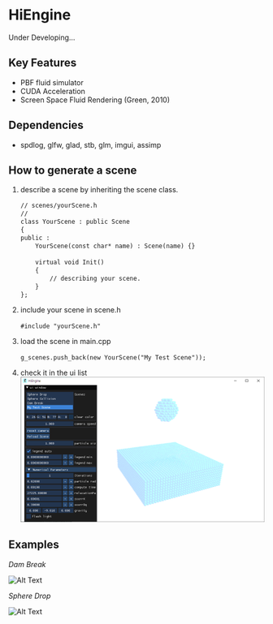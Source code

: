 # HiEngine
Under Developing...

## Key Features
- PBF fluid simulator
- CUDA Acceleration
- Screen Space Fluid Rendering (Green, 2010)

## Dependencies
- spdlog, glfw, glad, stb, glm, imgui, assimp

## How to generate a scene
1. describe a scene by inheriting the scene class.
    ```
    // scenes/yourScene.h
    // 
    class YourScene : public Scene
    {
    public :
        YourScene(const char* name) : Scene(name) {}

        virtual void Init()
        {
            // describing your scene.
        }
    };
    ```
2. include your scene in scene.h
    
    ```#include "yourScene.h"```
    
3. load the scene in main.cpp

    ```g_scenes.push_back(new YourScene("My Test Scene")); ```
    
4. check it in the ui list
![Alt Text](https://github.com/Hipgineer/HiEngine/blob/main/doc/img/myTestScene.png)


## Examples

*Dam Break*

![Alt Text](https://github.com/Hipgineer/HiEngine/blob/main/doc/img/ex_dambreak.gif)

*Sphere Drop*

![Alt Text](https://github.com/Hipgineer/HiEngine/blob/main/doc/img/ex_spheredrop.gif)